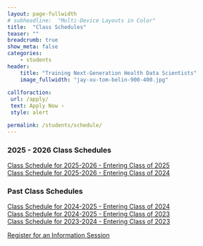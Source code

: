 ```yaml
---
layout: page-fullwidth
# subheadline:  "Multi-Device Layouts in Color"
title:  "Class Schedules"
teaser: ""
breadcrumb: true
show_meta: false
categories:
    - students
header:
    title: "Training Next-Generation Health Data Scientists"
    image_fullwidth: "jay-xu-tom-belin-900-400.jpg"
    
callforaction:
 url: /apply/
 text: Apply Now ›
 style: alert

permalink: /students/schedule/
---
```


### 2025 - 2026 Class Schedules
<a href="https://ucla-mdsh.github.io/docs/MDSH_CourseSchedule_2025_2026_YEAR 1.pdf">Class Schedule for 2025-2026 - Entering Class of 2025 </a> <br>
<a href="https://ucla-mdsh.github.io/docs/MDSH_CourseSchedule_2025_2026_YEAR 2.pdf">Class Schedule for 2025-2026 - Entering Class of 2024 </a>

### Past Class Schedules
<a href="https://ucla-mdsh.github.io/docs/MDSH_CourseSchedule_2024_2025_YEAR 1.pdf">Class Schedule for 2024-2025 - Entering Class of 2024 </a> <br>
<a href="https://ucla-mdsh.github.io/docs/MDSH_CourseSchedule_2024_2025_YEAR 2.pdf">Class Schedule for 2024-2025 - Entering Class of 2023 </a> <br>
<a href="https://ucla-mdsh.github.io/docs/MDSH_CourseSchedule_2023_2024_MPH-HP_v3.pdf">Class Schedule for 2023-2024 - Entering Class of 2023 </a>

<div class="row t60 b60">
        <div class="small-12 text-center columns">
            <a class="button large radius info" href="https://ucla.zoom.us/meeting/register/tJIuc-mtqj0qG91cHwVA2wEnn3WDwxVEio-p">Register for an Information Session</a>
        </div><!-- /.small-12.columns -->
</div><!-- /.row -->
<!-- [Sign up for updates here.](https://uclahs.az1.qualtrics.com/jfe/form/SV_0xFyH6DBXYrRzgi) -->

